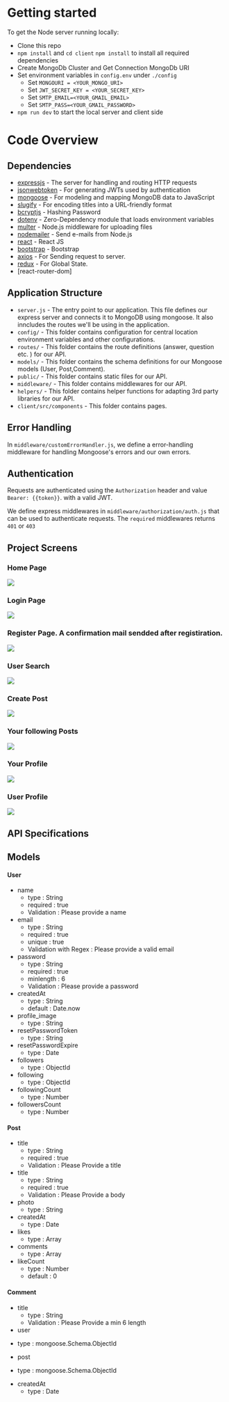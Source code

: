 
# Getting started

To get the Node server running locally:

- Clone this repo
- `npm install` and `cd client` `npm install` to install all required dependencies
- Create MongoDb Cluster and Get Connection MongoDb URI
- Set environment variables in `config.env` under `./config`
  * Set `MONGOURI = <YOUR_MONGO_URI>`
  * Set `JWT_SECRET_KEY = <YOUR_SECRET_KEY>`
  * Set `SMTP_EMAIL=<YOUR_GMAIL_EMAIL>`
  * Set `SMTP_PASS=<YOUR_GMAIL_PASSWORD>`
- `npm run dev` to start the local server and client side

# Code Overview

## Dependencies

- [expressjs](https://github.com/expressjs/express) - The server for handling and routing HTTP requests
- [jsonwebtoken](https://github.com/auth0/node-jsonwebtoken) - For generating JWTs used by authentication
- [mongoose](https://github.com/Automattic/mongoose) - For modeling and mapping MongoDB data to JavaScript 
- [slugify](https://github.com/simov/slugify) - For encoding titles into a URL-friendly format
- [bcryptjs](https://github.com/dodo/node-slug) - Hashing Password
- [dotenv](https://github.com/motdotla/dotenv) - Zero-Dependency module that loads environment variables
- [multer](https://github.com/expressjs/multer) - Node.js middleware for uploading files
- [nodemailer](https://github.com/nodemailer/nodemailer) - Send e-mails from Node.js
- [react](https://github.com/reactjs/reactjs.org) - React JS
- [bootstrap](https://github.com/twbs/bootstrap) - Bootstrap
- [axios](https://github.com/axios/axios) - For Sending request to server.
- [redux](https://github.com/reduxjs/redux) - For Global State.
- [react-router-dom]


## Application Structure

- `server.js` - The entry point to our application. This file defines our express server and connects it to MongoDB using mongoose. It also inncludes the routes we'll be using in the application.
- `config/` - This folder contains configuration for central location environment variables and other configurations.
- `routes/` - This folder contains the route definitions (answer, question etc. ) for our API.
- `models/` - This folder contains the schema definitions for our Mongoose models (User, Post,Comment).
- `public/` - This folder contains static files for our API.
- `middleware/` - This folder contains middlewares for our API.
- `helpers/` - This folder contains helper functions for adapting 3rd party libraries for our API.
- `client/src/components` - This folder contains pages.

## Error Handling

In `middleware/customErrorHandler.js`, we define a error-handling middleware for handling Mongoose's errors and our own errors.

## Authentication

Requests are authenticated using the `Authorization` header and value `Bearer: {{token}}`. with a valid JWT. 

We define express middlewares in `middleware/authorization/auth.js` that can be used to authenticate requests. The `required` middlewares returns `401` or `403`

## Project Screens

### Home Page
<a href="https://resimyukle.xyz/i/MaT7AI"><img src="https://i.resimyukle.xyz/MaT7AI.png" /></a>

### Login Page
<a href="https://resimyukle.xyz/i/TK95ef"><img src="https://i.resimyukle.xyz/TK95ef.png" /></a>

### Register Page. A confirmation mail sendded after registiration.
<a href="https://resimyukle.xyz/i/63zcae"><img src="https://i.resimyukle.xyz/63zcae.png" /></a>

### User Search
<a href="https://resimyukle.xyz/i/OJQT1z"><img src="https://i.resimyukle.xyz/OJQT1z.png" /></a>

### Create Post
<a href="https://resimyukle.xyz/i/NRW7bN"><img src="https://i.resimyukle.xyz/NRW7bN.png" /></a>

### Your following Posts
<a href="https://resimyukle.xyz/i/2UTTeR"><img src="https://i.resimyukle.xyz/2UTTeR.png" /></a>

### Your Profile
<a href="https://resimyukle.xyz/i/9H1yxW"><img src="https://i.resimyukle.xyz/9H1yxW.png" /></a>

### User Profile
<a href="https://resimyukle.xyz/i/cxfNHT"><img src="https://i.resimyukle.xyz/cxfNHT.png" /></a>



## API Specifications
## Models

#### User
- name
  * type : String
  * required : true
  * Validation : Please provide a name
- email
  * type : String
  * required : true
  * unique : true
  * Validation with Regex : Please provide a valid email
- password
  * type : String
  * required : true
  * minlength : 6
  * Validation : Please provide a password
- createdAt
  * type : String
  * default : Date.now
- profile_image
  * type : String
- resetPasswordToken
  * type : String
- resetPasswordExpire
  * type : Date
- followers
  * type : ObjectId
- following
  * type : ObjectId
- followingCount
  * type : Number
- followersCount
  * type : Number 


#### Post

- title
  * type : String
  * required : true
  * Validation : Please Provide a title
- title
  * type : String
  * required : true
  * Validation : Please Provide a body
- photo
  * type : String
- createdAt
  * type : Date
- likes
  * type : Array
- comments
  * type : Array
- likeCount
  * type : Number
  * default : 0

#### Comment

- title
  * type : String
  * Validation : Please Provide a min 6 length
- user 
 * type : mongoose.Schema.ObjectId
- post 
 * type : mongoose.Schema.ObjectId
- createdAt
  * type : Date